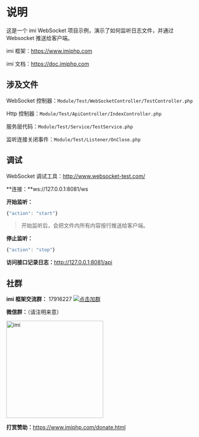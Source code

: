 # 说明

这是一个 imi WebSocket 项目示例，演示了如何监听日志文件，并通过 Websocket 推送给客户端。

imi 框架：<https://www.imiphp.com>

imi 文档：<https://doc.imiphp.com>

## 涉及文件

WebSocket 控制器：`Module/Test/WebSocketController/TestController.php`

Http 控制器：`Module/Test/ApiController/IndexController.php`

服务层代码：`Module/Test/Service/TestService.php`

监听连接关闭事件：`Module/Test/Listener/OnClose.php`

## 调试

WebSocket 调试工具：<http://www.websocket-test.com/>

**连接：**ws://127.0.0.1:8081/ws

**开始监听：**

```js
{"action": "start"}
```

> 开始监听后，会把文件内所有内容按行推送给客户端。

**停止监听：**

```js
{"action": "stop"}
```

**访问接口记录日志：**<http://127.0.0.1:8081/api>

## 社群

**imi 框架交流群：** 17916227 [![点击加群](https://pub.idqqimg.com/wpa/images/group.png "点击加群")](https://jq.qq.com/?_wv=1027&k=5wXf4Zq)

**微信群：**（请注明来意）

<img src="res/wechat.png" alt="imi" width="256px" />

**打赏赞助：**<https://www.imiphp.com/donate.html>
